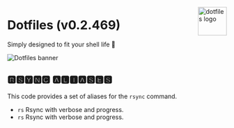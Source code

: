 <!-- markdownlint-disable MD033 MD041 MD043 -->

<img
  src="https://kura.pro/dotfiles/v2/images/logos/dotfiles.svg"
  alt="dotfiles logo"
  width="66"
  align="right"
/>

<!-- markdownlint-enable MD033 MD041 -->

# Dotfiles (v0.2.469)

Simply designed to fit your shell life 🐚

![Dotfiles banner][banner]

## 🆁🆂🆈🅽🅲 🅰🅻🅸🅰🆂🅴🆂

This code provides a set of aliases for the `rsync` command.

- `rs` Rsync with verbose and progress.
- `rs` Rsync with verbose and progress.

[banner]: https://kura.pro/dotfiles/v2/images/titles/title-dotfiles.svg
